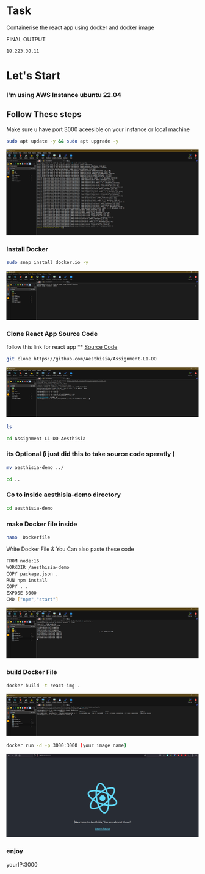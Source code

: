 # Task
Containerise the react app using docker and docker image  

FINAL OUTPUT 
```bash
18.223.30.11
```

# Let's Start
### I'm using AWS Instance ubuntu 22.04
## Follow These steps
Make sure u have port 3000 aceesible on your instance or local machine 
```bash
sudo apt update -y && sudo apt upgrade -y
```
![update & upgrade ](https://github.com/offender6969/aesthiesia-demo/blob/main/images/1%20update%20the%20server.png)  

### Install Docker

```bash
sudo snap install docker.io -y
```
![dockerinstall](https://github.com/offender6969/aesthiesia-demo/blob/main/images/2installing%20docker.png)  
### Clone React App Source Code
follow this link for react app ** [Source Code](https://github.com/Aesthisia/Assignment-L1-DO)  
```bash
git clone https://github.com/Aesthisia/Assignment-L1-DO
```  
![gitcloneimg](https://github.com/offender6969/aesthiesia-demo/blob/main/images/3%20clone%20the%20repo%20and%20move%20the%20dir%20to%20home%20dir.png)  

```bash
ls
```
```bash
cd Assignment-L1-DO-Aesthisia
```
### its Optional (i just did this to take source code speratly   )
```bash
mv aesthisia-demo ../
```
```bash
cd ..
```
### Go to inside aesthisia-demo directory

```bash
cd aesthisia-demo
```
### make Docker file inside 
```bash
nano  Dockerfile
```
Write Docker File & You Can also paste these code  

```bash
FROM node:16
WORKDIR /aesthisia-demo
COPY package.json .
RUN npm install
COPY . .
EXPOSE 3000
CMD ["npm","start"]

```  
![dockerfile](https://github.com/offender6969/aesthiesia-demo/blob/main/images/5%20building%20the%20docker%20image.png)  

### build Docker File 
```bash
docker build -t react-img .
```  
![dockerbuild](https://github.com/offender6969/aesthiesia-demo/blob/main/images/6%20building%20the%20container%20from%20image.png)  

```bash
docker run -d -p 3000:3000 (your image name) 
```
![app](https://github.com/offender6969/aesthiesia-demo/blob/main/images/7%20WELCOME%20TO%20AESTHISIA.png)  

### enjoy 
yourIP:3000
